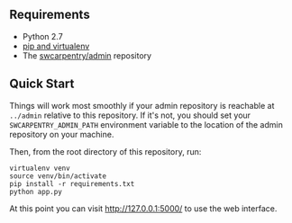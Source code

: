 ## Requirements

* Python 2.7
* [pip and virtualenv][]
* The [swcarpentry/admin][] repository

## Quick Start

Things will work most smoothly if your admin repository is reachable at
`../admin` relative to this repository. If it's not, you should set
your `SWCARPENTRY_ADMIN_PATH` environment variable to the location of
the admin repository on your machine.

Then, from the root directory of this repository, run:

```
virtualenv venv
source venv/bin/activate
pip install -r requirements.txt
python app.py
```

At this point you can visit http://127.0.0.1:5000/ to use the web
interface.

  [pip and virtualenv]: http://flask.pocoo.org/docs/installation/#virtualenv
  [swcarpentry/admin]: https://github.com/swcarpentry/admin
